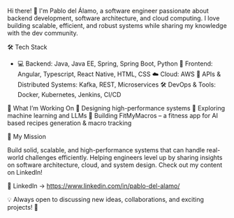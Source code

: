 Hi there! 👋 I'm Pablo del Álamo, a software engineer passionate about backend development, software architecture, and cloud computing. I love building scalable, efficient, and robust systems while sharing my knowledge with the dev community.

🛠️ Tech Stack
- 💻 Backend: Java, Java EE, Spring, Spring Boot, Python
👀 Frontend: Angular, Typescript, React Native, HTML, CSS
☁️ Cloud: AWS
📡 APIs & Distributed Systems: Kafka, REST, Microservices
🛠️ DevOps & Tools: Docker, Kubernetes, Jenkins, CI/CD

📌 What I’m Working On
🔹 Designing high-performance systems
🔹 Exploring machine learning and LLMs
🔹 Building FitMyMacros – a fitness app for AI based recipes generation & macro tracking

🎯 My Mission

Build solid, scalable, and high-performance systems that can handle real-world challenges efficiently. 
Helping engineers level up by sharing insights on software architecture, cloud, and system design. Check out my content on LinkedIn!

💼 LinkedIn -> https://www.linkedin.com/in/pablo-del-alamo/

💡 Always open to discussing new ideas, collaborations, and exciting projects! 🚀
